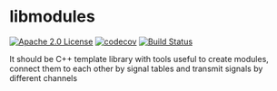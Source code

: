 # libmodules
[![Apache 2.0 License][license-badge]](LICENSE)
[![codecov][codecov-badge]][codecov-link]
[![Build Status][travis-badge]][travis-link]

It should be C++ template library with tools useful to create modules, connect them to each other by signal tables and transmit signals by different channels

[license-badge]:   https://img.shields.io/hexpm/l/:package.svg
[travis-badge]:    https://travis-ci.org/softogen/libmodules.svg?branch=master
[travis-link]:     https://travis-ci.org/softogen/libmodules
[codecov-badge]:   https://codecov.io/gh/softogen/libmodules/branch/master/graph/badge.svg
[codecov-link]:    https://codecov.io/gh/softogen/libmodules
